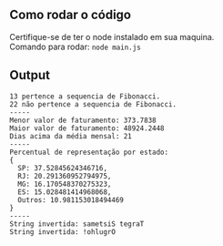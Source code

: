 ## Como rodar o código

Certifique-se de ter o node instalado em sua maquina. </br>
Comando para rodar: `node main.js`


## Output

```
13 pertence a sequencia de Fibonacci.
22 não pertence a sequencia de Fibonacci.
-----
Menor valor de faturamento: 373.7838     
Maior valor de faturamento: 48924.2448   
Dias acima da média mensal: 21
-----
Percentual de representação por estado:  
{
  SP: 37.52845624346716,
  RJ: 20.291360952794975,
  MG: 16.170548370275323,
  ES: 15.028481414968068,
  Outros: 10.981153018494469
}
-----
String invertida: sametsiS tegraT        
String invertida: !ohlugrO

```
